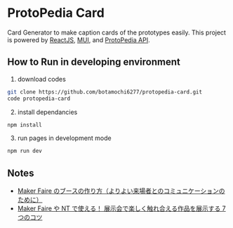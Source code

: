 # ProtoPedia Card

Card Generator to make caption cards of the prototypes easily.
This project is powered by [ReactJS](https://react.dev), [MUI](https://mui.com), and [ProtoPedia API](https://protopediaapi.docs.apiary.io/#).

## How to Run in developing environment

1. download codes

```bash
git clone https://github.com/botamochi6277/protopedia-card.git
code protopedia-card
```

2. install dependancies

```bash
npm install
```

3. run pages in development mode

```javascript
npm run dev
```

## Notes

- [Maker Faire のブースの作り方（よりよい来場者とのコミュニケーションのために）](https://makezine.jp/blog/2014/05/tips-for-makers-the-basics-of-boothing.html)
- [Maker Faire や NT で使える！ 展示会で楽しく触れ合える作品を展示する 7 つのコツ](https://fabcross.jp/category/make/20240918_exhibition_7tips.html)
